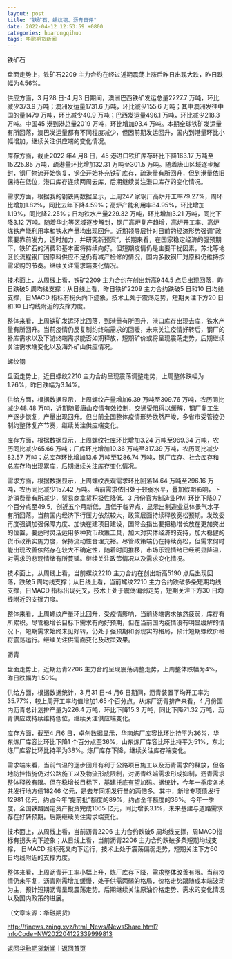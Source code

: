 ```yaml
---
layout: post
title: "铁矿石、螺纹钢、沥青日评"
date: 2022-04-12 12:53:59 +0800
categories: huarongqihuo
tags: 华融期货新闻
---
```

<p>铁矿石</p>
 <p>盘面走势上，铁矿石2209 主力合约在经过近期震荡上涨后昨日出现大跌，昨日跌幅为4.56%。</p>
 <p>供应方面，3 月28 日-4 月3 日期间，澳洲巴西铁矿发运总量2227.7 万吨，环比减少373.9 万吨；澳洲发运量1731.6 万吨，环比减少155.6 万吨；其中澳洲发往中国的量1479 万吨，环比减少40.9 万吨；巴西发运量496.1 万吨，环比减少218.3万吨。中国45 港到港总量2019 万吨，环比增加93.4 万吨。本期全球铁矿发运量有所回落，澳巴发运量都有不同程度减少，但因前期发运回升，国内到港量环比小幅增加。继续关注供应端的变化情况。</p>
 <p>库存方面，截止2022 年4 月8 日，45 港进口铁矿库存环比下降163.17 万吨至15225.85 万吨，疏港量环比增加32.31 万吨至301.5 万吨。随着唐山区域逐步解封，钢厂物流开始恢复，钢企开始补充铁矿库存，疏港量有所回升，但到港量依旧保持在低位，港口库存连续两周去库，后期继续关注港口库存的变化情况。</p>
 <p>需求方面，根据我的钢铁网数据显示，上周247 家钢厂高炉开工率79.27%，周环比增加1.82%，同比去年下降4.59%；高炉产能利用率84.95%，环比增加1.19%，同比降2.25%；日均铁水产量229.32 万吨，环比增加3.21 万吨，同比下降3.12 万吨。随着华北等区域逐步解封，钢厂高炉复产趋增，高炉开工率、高炉炼铁产能利用率和铁水产量均出现回升。近期领导层针对目前的经济形势强调“政策要靠前发力，适时加力，并研究新预案”，长期来看，在国家稳定经济的强预期下，铁矿石的消费和基本面将持续向好。但短期疫情仍是主要干扰因素，苏北等地区长流程钢厂因原料供应不足仍有减产检修的情况，国内多数钢厂对原料仍维持按需采购的节奏。继续关注需求端变化情况。</p>
 <p>技术面上，从周线上看，铁矿2209 主力合约在创出新高944.5 点后出现回落，昨日跌破5 周均线支撑；从日线上看，昨日铁矿2209 主力合约跌破5 日和10 日均线支撑，日MACD 指标有拐头向下迹象，技术上处于震荡走势，短期关注下方20 日和30 日均线附近的支撑力度。</p>
 <p>整体来看，上周铁矿发运环比回落，到港量有所回升，港口库存出现去库，铁水产量有所回升。当前疫情仍反复制约终端需求的回暖，未来关注疫情好转后，钢厂的补库需求以及下游终端需求能否如期释放，短期矿价或将呈现震荡走势。后期继续关注需求端变化以及海外矿山供应情况。</p>
 <p>螺纹钢</p>
 <p>盘面走势上，近日螺纹2210 主力合约呈现震荡调整走势，上周整体跌幅为1.76%，昨日跌幅为3.14%。</p>
 <p>供给方面，根据数据显示，上周螺纹产量增加6.39 万吨至309.76 万吨，农历同比减少48.48 万吨，近期随着唐山疫情有效控制，交通受阻得以缓解，钢厂复工生产逐步恢复，产量出现回升。但当前全国整体疫情形势依然严峻，多省市受管控仍制约整体复产节奏，继续关注供应端变化。</p>
 <p>库存方面，根据数据显示，上周螺纹社库环比增加3.24 万吨至969.34 万吨，农历同比减少65.66 万吨；厂库环比增加10.36 万吨至317.39 万吨，农历同比减少82.57 万吨；总库存环比增加13.6 万吨至1286.74 万吨，钢厂库存、社会库存和总库存均出现累库，后期继续关注库存变化情况。</p>
 <p>需求方面，根据数据显示，上周螺纹表观需求环比回落14.64 万吨至296.16 万吨，农历同比减少157.42 万吨。当前需求依旧处于较弱水平，叠加假期影响，下游消费量有所减少，贸易商拿货积极性降低。3 月份官方制造业PMI 环比下降0.7 个百分点至49.5，创近五个月新低，且低于临界点，显示出制造业总体景气水平有所回落。当前国内经济下行压力依然较大，政策层面持续释放宽松预期。发改委再度强调加强保障力度、加快在建项目建设，国常会指出要把稳增长放在更加突出的位置，要适时灵活运用多种货币政策工具，加大对实体经济的支持，加大稳健的货币政策实施力度，保持流动性合理充裕。尽管政策端仍在持续宽松，但需求何时能出现改善依然存在较大不确定性，随着时间推移，市场乐观情绪已经明显降温，对需求的悲观情绪有所蔓延。继续关注政策情况以及需求变化情况。</p>
 <p>技术面上，从周线上看，当前螺纹2210 主力合约在创出新高5190 点后出现回落，跌破5 周均线支撑；从日线上看，当前螺纹2210 主力合约跌破多条短期均线支撑，日MACD 指标出现死叉，技术上处于震荡偏弱走势，短期关注下方30 日均线附近的支撑力度。</p>
 <p>整体来看，上周螺纹产量环比回升，受疫情影响，当前终端需求依然疲弱，库存有所累积。尽管稳增长目标下需求有向好预期，但在当前国内疫情没有明显缓解的情况下，短期需求始终未见好转，仍处于强预期和弱现实的格局，预计短期螺纹价格将震荡运行。继续关注供需面变化及政策效果。</p>
 <p>沥青</p>
 <p>盘面走势上，近期沥青2206 主力合约呈现震荡调整走势，上周整体跌幅为4%，昨日跌幅为1.59%。</p>
 <p>供给方面，根据数据统计，3 月31 日-4 月6 日期间，沥青装置平均开工率为35.77%，较上周开工率均值增加1.65 个百分点。从炼厂沥青排产来看，4 月份国内沥青总计划排产量为226.4 万吨，环比下降15.3 万吨，同比下降71.32 万吨，沥青供应或持续维持低位，继续关注供应端变化。</p>
 <p>库存方面，截至4 月6 日，卓创数据显示，华南炼厂库容比环比持平为36%，华东炼厂库容比环比下降1 个百分点至36%，山东炼厂库容比环比持平为51%，东北炼厂库容比环比持平为38%。炼厂库存下降，继续关注库存端变化。</p>
 <p>需求端来看，当前气温的逐步回升有利于公路项目施工以及沥青需求的释放，但各地防控措施仍对公路施工以及物流形成限制，对沥青终端需求形成抑制，沥青需求整体释放有限。但在稳增长目标下，基建托底有望加码。据统计，今年一季度各地共发行地方债18246 亿元，是去年同期发行量的两倍多。其中，新增专项债发行12981 亿元，约占今年“提前批”额度的89%，约占全年额度的36%。今年一季度，全国铁路固定资产投资完成1065 亿元，同比增长3.1%，未来基建与道路需求存在好转预期。后期继续关注需求端变化。</p>
 <p>技术面上，从周线上看，当前沥青2206 主力合约跌破5 周均线支撑，周MACD指标有拐头向下迹象；从日线上看，当前沥青2206 主力合约跌破多条短期均线支撑， 日MACD 指标死叉向下运行，技术上处于震荡偏弱走势，短期关注下方60 日均线附近的支撑力度。</p>
 <p>整体来看，上周沥青开工率小幅上升，炼厂库存下降，需求整体改善有限。当前疫情仍未平复，沥青刚需增加缓慢，处于供需两弱的格局，价格走势跟随成本端波动为主，预计短期沥青呈现震荡走势。后期继续关注原油价格走势、需求的变化情况以及国内政策的进展。</p><p class="em_media">（文章来源：华融期货）</p>

<http://finews.zning.xyz/html_News/NewsShare.html?infoCode=NW202204122339999813>

[返回华融期货新闻](//finews.withounder.com/category/huarongqihuo.html)｜[返回首页](//finews.withounder.com/)